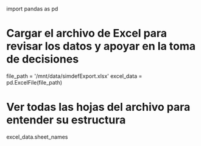 import pandas as pd

# Cargar el archivo de Excel para revisar los datos y apoyar en la toma de decisiones
file_path = '/mnt/data/simdefExport.xlsx'
excel_data = pd.ExcelFile(file_path)

# Ver todas las hojas del archivo para entender su estructura
excel_data.sheet_names
